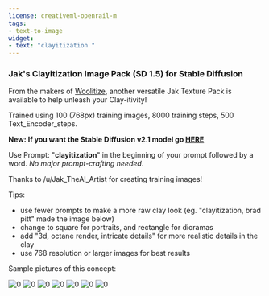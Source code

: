 ```yaml
---
license: creativeml-openrail-m
tags:
- text-to-image
widget:
- text: "clayitization "
---
```

### Jak's **Clayitization** Image Pack (SD 1.5) for Stable Diffusion



From the makers of [Woolitize](https://huggingface.co/plasmo/woolitize-768sd1-5), another versatile Jak Texture Pack is available to help unleash your Clay-itivity!

Trained using 100 (768px) training images, 8000 training steps, 500 Text_Encoder_steps.


**New: If you want the Stable Diffusion v2.1 model go [HERE](https://huggingface.co/plasmo/clayitization-sd2-1-768px)**

Use Prompt: "**clayitization**" in the beginning of your prompt followed by a word.  *No major prompt-crafting needed*.

Thanks to /u/Jak_TheAI_Artist for creating training images!

Tips: 
- use fewer prompts to make a more raw clay look (eg. "clayitization, brad pitt" made the image below)
- change to square for portraits, and rectangle for dioramas
- add "3d, octane render, intricate details" for more realistic details in the clay
- use 768 resolution or larger images for best results



Sample pictures of this concept:

![0](https://huggingface.co/plasmo/woolitize-768sd1-5/resolve/main/sample_images/00045.jpg) 
![0](https://huggingface.co/plasmo/woolitize-768sd1-5/resolve/main/sample_images/00051.jpg) 
![0](https://huggingface.co/plasmo/woolitize-768sd1-5/resolve/main/sample_images/00058.jpg) 
![0](https://huggingface.co/plasmo/woolitize-768sd1-5/resolve/main/sample_images/00052.jpg) 
![0](https://huggingface.co/plasmo/woolitize-768sd1-5/resolve/main/sample_images/00062.jpg) 
![0](https://huggingface.co/plasmo/woolitize-768sd1-5/resolve/main/sample_images/00080.jpg) 
![0](https://huggingface.co/plasmo/woolitize-768sd1-5/resolve/main/sample_images/00060.jpg) 


